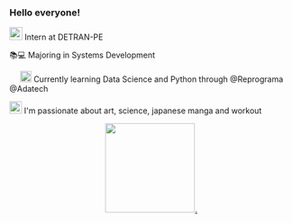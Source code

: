 
 ### Hello everyone!
</div>




<!--
**andrezarsoliveira/andrezarsoliveira** is a ✨ _special_ ✨ repository because its `README.md` (this file) appears on your GitHub profile.
-->
<img loading="lazy" src="https://detran.blog.br/wp-content/uploads/consulta-comunicacao-venda-DETRAN-PE-1024x1024.jpg" width="23" height="23"	/> Intern at DETRAN-PE 

📚💻 Majoring in Systems Development


<img loading="lazy" src="https://icones.pro/wp-content/uploads/2021/05/icone-base-donnees-jaune.png" width="15" height="15"/> <img loading="lazy" src="https://upload.wikimedia.org/wikipedia/commons/1/1f/Python_logo_01.svg" width="20" height="20"/>  Currently learning Data Science and Python through @Reprograma @Adatech

<img loading="lazy" src="https://artout.com.br/wp-content/uploads/2019/05/Tarsila-do-Amaral-1.jpg" width="22" height="22"/> I'm passionate about  art, science, japanese manga and workout



<div align="center">
  <a href="https://github.com/andrezarsoliveira">
 <img height="159em" src="https://github-readme-stats.vercel.app/api/top-langs/?username=andrezarsoliveira&layout=compact&langs_count=7&theme=dracula"/>.

   
   
<!--
**andrezarsoliveira/andrezarsoliveira** is a ✨ _special_ ✨ repository because its `README.md` (this file) appears on your GitHub profile
